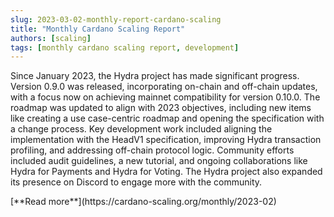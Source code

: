 ```yaml
---
slug: 2023-03-02-monthly-report-cardano-scaling
title: "Monthly Cardano Scaling Report"
authors: [scaling]
tags: [monthly cardano scaling report, development]
---
```

Since January 2023, the Hydra project has made significant progress. Version 0.9.0 was released, incorporating on-chain and off-chain updates, with a focus now on achieving mainnet compatibility for version 0.10.0. The roadmap was updated to align with 2023 objectives, including new items like creating a use case-centric roadmap and opening the specification with a change process. Key development work included aligning the implementation with the HeadV1 specification, improving Hydra transaction profiling, and addressing off-chain protocol logic. Community efforts included audit guidelines, a new tutorial, and ongoing collaborations like Hydra for Payments and Hydra for Voting. The Hydra project also expanded its presence on Discord to engage more with the community.

<div style={{ textAlign: 'right' }}>
 [**Read more**](https://cardano-scaling.org/monthly/2023-02) 
</div>